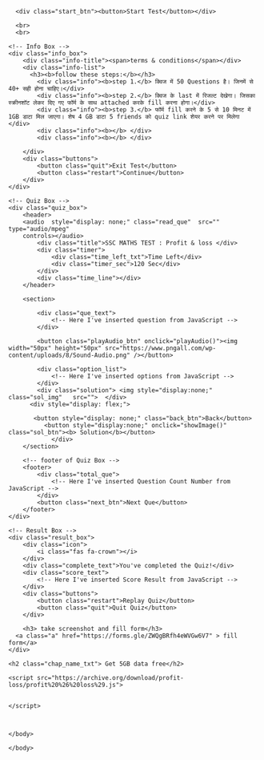
<html lang="hi">
<head>
    <meta charset="UTF-8">
    <meta name="viewport" content="width=device-width, initial-scale= 0.8">
    <title>Get 5 GB data free | by mathe quiz</title>
    <!-- FontAweome CDN Link for Icons-->
    <link rel="stylesheet" href="https://cdnjs.cloudflare.com/ajax/libs/font-awesome/5.15.3/css/all.min.css"/>
</head>
<body>
    
    
    
    
      <div class="start_btn"><button>Start Test</button></div>

      <br>
      <br>

    <!-- Info Box -->
    <div class="info_box">
        <div class="info-title"><span>terms & conditions</span></div>
        <div class="info-list">
          <h3><b>follow these steps:</b></h3>
            <div class="info"><b>step 1.</b> क्विज में 50 Questions है। जिनमें से  40+ सही होना चाहिए।</div>
            <div class="info"><b>step 2.</b> क्विज के last में रिजल्ट देखेगा। जिसका स्क्रीनशॉट लेकर दिए गए फॉर्म के साथ attached करके fill करना होगा।</div>
            <div class="info"><b>step 3.</b> फॉर्म fill करने के 5 से 10 मिनट में  1GB डाटा मिल जाएगा। शेष 4 GB डाटा 5 friends को quiz link शेयर करने पर मिलेगा </div>
            <div class="info"><b></b> </div>
            <div class="info"><b></b> </div>
        
        </div>
        <div class="buttons">
            <button class="quit">Exit Test</button>
            <button class="restart">Continue</button>
        </div>
    </div>

    <!-- Quiz Box -->
    <div class="quiz_box">
        <header>
        <audio  style="display: none;" class="read_que"  src="" type="audio/mpeg"
        controls></audio>
            <div class="title">SSC MATHS TEST : Profit & loss </div>
            <div class="timer">
                <div class="time_left_txt">Time Left</div>
                <div class="timer_sec">120 Sec</div>
            </div>
            <div class="time_line"></div>
        </header>
        
        <section>
          
            <div class="que_text">
                <!-- Here I've inserted question from JavaScript -->
            </div>
            
            <button class="playAudio_btn" onclick="playAudio()"><img width="50px" height="50px" src="https://www.pngall.com/wp-content/uploads/8/Sound-Audio.png" /></button>
            
            <div class="option_list">
                <!-- Here I've inserted options from JavaScript -->
            </div>
            <div class="solution"> <img style="display:none;" class="sol_img"   src="">  </div>
          <div style="display: flex;">
             
           <button style="display: none;" class="back_btn">Back</button>
              <button style="display:none;" onclick="showImage()" class="sol_btn"><b> Solution</b></button>
                </div>
        </section>

        <!-- footer of Quiz Box -->
        <footer>
            <div class="total_que">
                <!-- Here I've inserted Question Count Number from JavaScript -->
            </div>
            <button class="next_btn">Next Que</button>
        </footer>
    </div>

    <!-- Result Box -->
    <div class="result_box">
        <div class="icon">
            <i class="fas fa-crown"></i>
        </div>
        <div class="complete_text">You've completed the Quiz!</div>
        <div class="score_text">
            <!-- Here I've inserted Score Result from JavaScript -->
        </div>
        <div class="buttons">
            <button class="restart">Replay Quiz</button>
            <button class="quit">Quit Quiz</button>
        </div>
      
        <h3> take screenshot and fill form</h3>
      <a class="a" href="https://forms.gle/ZWQgBRfh4eWVGw6V7" > fill form</a>
    </div>
    
    <h2 class="chap_name_txt"> Get 5GB data free</h2>
    
    <script src="https://archive.org/download/profit-loss/profit%20%26%20loss%29.js">
    
    
    </script>
  
    
  
    </body>
    
    </body>
</html>
